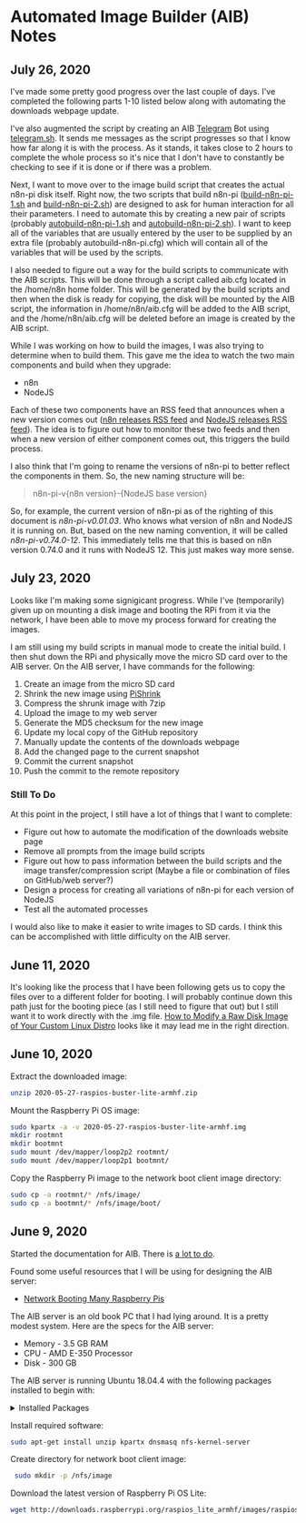 # Automated Image Builder (AIB) Notes
## July 26, 2020
I've made some pretty good progress over the last couple of days. I've completed the following parts 1-10 listed below along with automating the downloads webpage update.

I've also augmented the script by creating an AIB [Telegram](https://telegram.org/) Bot using [telegram.sh](https://github.com/fabianonline/telegram.sh). It sends me messages as the script progresses so that I know how far along it is with the process. As it stands, it takes close to 2 hours to complete the whole process so it's nice that I don't have to constantly be checking to see if it is done or if there was a problem.

Next, I want to move over to the image build script that creates the actual n8n-pi disk itself. Right now, the two scripts that build n8n-pi ([build-n8n-pi-1.sh](https://github.com/TephlonDude/n8n-pi/blob/master/scripts/build-n8n-pi-1.sh) and [build-n8n-pi-2.sh](https://github.com/TephlonDude/n8n-pi/blob/master/scripts/build-n8n-pi-2.sh)) are designed to ask for human interaction for all their parameters. I need to automate this by creating a new pair of scripts (probably [autobuild-n8n-pi-1.sh]() and [autobuild-n8n-pi-2.sh]()). I want to keep all of the variables that are usually entered by the user to be supplied by an extra file (probably autobuild-n8n-pi.cfg) which will contain all of the variables that will be used by the scripts.

I also needed to figure out a way for the build scripts to communicate with the AIB scripts. This will be done through a script called aib.cfg located in the /home/n8n home folder. This will be generated by the build scripts and then when the disk is ready for copying, the disk will be mounted by the AIB script, the information in /home/n8n/aib.cfg will be added to the AIB script, and the /home/n8n/aib.cfg will be deleted before an image is created by the AIB script.

While I was working on how to build the images, I was also trying to determine when to build them. This gave me the idea to watch the two main components and build when they upgrade:
* n8n
* NodeJS

Each of these two components have an RSS feed that announces when a new version comes out ([n8n releases RSS feed](https://github.com/n8n-io/n8n/releases.atom) and [NodeJS releases RSS feed](https://nodejs.org/en/feed/releases.xml)). The idea is to figure out how to monitor these two feeds and then when a new version of either component comes out, this triggers the build process.

I also think that I'm going to rename the versions of n8n-pi to better reflect the components in them. So, the new naming structure will be:

> n8n-pi-v{n8n version}-{NodeJS base version}

So, for example, the current version of n8n-pi as of the righting of this document is _n8n-pi-v0.01.03_. Who knows what version of n8n and NodeJS it is running on. But, based on the new naming convention, it will be called _n8n-pi-v0.74.0-12_. This immediately tells me that this is based on n8n version 0.74.0 and it runs with NodeJS 12. This just makes way more sense.

## July 23, 2020
Looks like I'm making some signigicant progress. While I've (temporarily) given up on mounting a disk image and booting the RPi from it via the network, I have been able to move my process forward for creating the images.

I am still using my build scripts in manual mode to create the initial build. I then shut down the RPi and physically move the micro SD card over to the AIB server. On the AIB server, I have commands for the following:
1. Create an image from the micro SD card
1. Shrink the new image using [PiShrink](https://github.com/Drewsif/PiShrink)
1. Compress the shrunk image with 7zip
1. Upload the image to my web server
1. Generate the MD5 checksum for the new image
1. Update my local copy of the GitHub repository
1. Manually update the contents of the downloads webpage
1. Add the changed page to the current snapshot
1. Commit the current snapshot
1. Push the commit to the remote repository

### Still To Do
At this point in the project, I still have a lot of things that I want to complete:
* Figure out how to automate the modification of the downloads website page
* Remove all prompts from the image build scripts
* Figure out how to pass information between the build scripts and the image transfer/compression script (Maybe a file or combination of files on GitHub/web server?)
* Design a process for creating all variations of n8n-pi for each version of NodeJS
* Test all the automated processes

I would also like to make it easier to write images to SD cards. I think this can be accomplished with little difficulty on the AIB server.

## June 11, 2020
It's looking like the process that I have been following gets us to copy the files over to a different folder for booting. I will probably continue down this path just for the booting piece (as I still need to figure that out) but I still want it to work directly with the .img file. [How to Modify a Raw Disk Image of Your Custom Linux Distro](https://www.linux.com/news/how-modify-raw-disk-image-your-custom-linux-distro/) looks like it may lead me in the right direction.

## June 10, 2020
Extract the downloaded image:
``` bash
unzip 2020-05-27-raspios-buster-lite-armhf.zip
```
Mount the Raspberry Pi OS image:
``` bash
sudo kpartx -a -v 2020-05-27-raspios-buster-lite-armhf.img
mkdir rootmnt
mkdir bootmnt
sudo mount /dev/mapper/loop2p2 rootmnt/
sudo mount /dev/mapper/loop2p1 bootmnt/
```
Copy the Raspberry Pi image to the network boot client image directory:
``` bash
sudo cp -a rootmnt/* /nfs/image/
sudo cp -a bootmnt/* /nfs/image/boot/
```
## June 9, 2020
Started the documentation for AIB. There is [a lot to do](https://github.com/TephlonDude/n8n-pi/projects/1#card-39811801).

Found some useful resources that I will be using for designing the AIB server:
* [Network Booting Many Raspberry Pis](https://ian.bebbs.co.uk/posts/NetworkBootingManyRaspberryPis)

The AIB server is an old book PC that I had lying around. It is a pretty modest system. Here are the specs for the AIB server:
* Memory - 3.5 GB RAM
* CPU - AMD E-350 Processor
* Disk - 300 GB

The AIB server is running Ubuntu 18.04.4 with the following packages installed to begin with:
<details><summary>Installed Packages</summary>

* accountsservice/bionic,now 0.6.45-1ubuntu1 amd64
* acl/bionic,now 2.2.52-3build1 amd64
* acpid/bionic,now 1:2.0.28-1ubuntu1 amd64
* adduser/bionic,now 3.116ubuntu1 all
* amd64-microcode/bionic-updates,bionic-security,now 3.20191021.1+really3.20181128.1~ubuntu0.18.04.1 amd64
* apparmor/bionic-updates,bionic-security,now 2.12-4ubuntu5.1 amd64
* apport/bionic-updates,now 2.20.9-0ubuntu7.15 all
* apport-symptoms/bionic,now 0.20 all
* apt/bionic-updates,bionic-security,now 1.6.12ubuntu0.1 amd64
* apt-utils/bionic-updates,bionic-security,now 1.6.12ubuntu0.1 amd64
* at/bionic,now 3.1.20-3.1ubuntu2 amd64
* base-files/bionic-updates,now 10.1ubuntu2.8 amd64
* base-passwd/bionic,now 3.5.44 amd64
* bash/bionic-updates,now 4.4.18-2ubuntu1.2 amd64
* bash-completion/bionic,now 1:2.8-1ubuntu1 all
* bc/bionic,now 1.07.1-2 amd64
* bcache-tools/bionic,now 1.0.8-2build1 amd64
* bind9-host/bionic-updates,bionic-security,now 1:9.11.3+dfsg-1ubuntu1.12 amd64
* binutils/bionic-updates,bionic-security,now 2.30-21ubuntu1~18.04.3 amd64
* binutils-common/bionic-updates,bionic-security,now 2.30-21ubuntu1~18.04.3 amd64
* binutils-x86-64-linux-gnu/bionic-updates,bionic-security,now 2.30-21ubuntu1~18.04.3 amd64
* bsdmainutils/bionic,now 11.1.2ubuntu1 amd64
* bsdutils/bionic-updates,now 1:2.31.1-0.4ubuntu3.6 amd64
* btrfs-progs/bionic,now 4.15.1-1build1 amd64
* btrfs-tools/bionic,now 4.15.1-1build1 amd64
* build-essential/bionic,now 12.4ubuntu1 amd64
* busybox-initramfs/bionic-updates,bionic-security,now 1:1.27.2-2ubuntu3.2 amd64
* busybox-static/bionic-updates,bionic-security,now 1:1.27.2-2ubuntu3.2 amd64
* byobu/bionic,now 5.125-0ubuntu1 all
* bzip2/bionic-updates,bionic-security,now 1.0.6-8.1ubuntu0.2 amd64
* ca-certificates/bionic-updates,bionic-security,now 20190110~18.04.1 all
* cloud-guest-utils/bionic,now 0.30-0ubuntu5 all
* cloud-init/bionic-updates,now 19.4-33-gbb4131a2-0ubuntu1~18.04.1 all
* cloud-initramfs-copymods/bionic-updates,now 0.40ubuntu1.1 all
* cloud-initramfs-dyn-netconf/bionic-updates,now 0.40ubuntu1.1 all
* command-not-found/bionic-updates,now 18.04.5 all
* command-not-found-data/bionic-updates,now 18.04.5 amd64
* console-setup/bionic-updates,now 1.178ubuntu2.9 all
* console-setup-linux/bionic-updates,now 1.178ubuntu2.9 all
* coreutils/bionic,now 8.28-1ubuntu1 amd64
* cpio/bionic-updates,bionic-security,now 2.12+dfsg-6ubuntu0.18.04.1 amd64
* cpp/bionic-updates,bionic-security,now 4:7.4.0-1ubuntu2.3 amd64
* cpp-7/bionic-updates,bionic-security,now 7.5.0-3ubuntu1~18.04 amd64
* crda/bionic,now 3.18-1build1 amd64
* cron/bionic,now 3.0pl1-128.1ubuntu1 amd64
* cryptsetup/bionic-updates,now 2:2.0.2-1ubuntu1.1 amd64
* cryptsetup-bin/bionic-updates,now 2:2.0.2-1ubuntu1.1 amd64
* curl/bionic-updates,bionic-security,now 7.58.0-2ubuntu3.8 amd64
* dash/bionic,now 0.5.8-2.10 amd64
* dbus/bionic-updates,bionic-security,now 1.12.2-1ubuntu1.1 amd64
* debconf/bionic-updates,now 1.5.66ubuntu1 all
* debconf-i18n/bionic-updates,now 1.5.66ubuntu1 all
* debianutils/bionic,now 4.8.4 amd64
* dh-python/bionic,now 3.20180325ubuntu2 all
* diffutils/bionic,now 1:3.6-1 amd64
* dirmngr/bionic-updates,bionic-security,now 2.2.4-1ubuntu1.2 amd64
* distro-info-data/bionic-updates,now 0.37ubuntu0.7 all
* dmeventd/bionic-updates,now 2:1.02.145-4.1ubuntu3.18.04.3 amd64
* dmidecode/bionic-updates,now 3.1-1ubuntu0.1 amd64
* dmsetup/bionic-updates,now 2:1.02.145-4.1ubuntu3.18.04.3 amd64
* dns-root-data/bionic,now 2018013001 all
* dnsmasq-base/bionic,now 2.79-1 amd64
* dnsutils/bionic-updates,bionic-security,now 1:9.11.3+dfsg-1ubuntu1.12 amd64
* dosfstools/bionic,now 4.1-1 amd64
* dpkg/bionic-updates,now 1.19.0.5ubuntu2.3 amd64
* dpkg-dev/bionic-updates,now 1.19.0.5ubuntu2.3 all
* e2fsprogs/bionic-updates,bionic-security,now 1.44.1-1ubuntu1.3 amd64
* eatmydata/bionic,now 105-6 all
* ebtables/bionic-updates,now 2.0.10.4-3.5ubuntu2.18.04.3 amd64
* ed/bionic,now 1.10-2.1 amd64
* eject/bionic,now 2.1.5+deb1+cvs20081104-13.2 amd64
* ethtool/bionic,now 1:4.15-0ubuntu1 amd64
* fakeroot/bionic,now 1.22-2ubuntu1 amd64
* fdisk/bionic-updates,now 2.31.1-0.4ubuntu3.6 amd64
* file/bionic-updates,bionic-security,now 1:5.32-2ubuntu0.4 amd64
* findutils/bionic,now 4.6.0+git+20170828-2 amd64
* fonts-ubuntu-console/bionic,now 0.83-2 all
* friendly-recovery/bionic-updates,now 0.2.38ubuntu1.1 all
* ftp/bionic,now 0.17-34 amd64
* fuse/bionic,now 2.9.7-1ubuntu1 amd64
* g++/bionic-updates,bionic-security,now 4:7.4.0-1ubuntu2.3 amd64
* g++-7/bionic-updates,bionic-security,now 7.5.0-3ubuntu1~18.04 amd64
* gawk/bionic,now 1:4.1.4+dfsg-1build1 amd64
* gcc/bionic-updates,bionic-security,now 4:7.4.0-1ubuntu2.3 amd64
* gcc-7/bionic-updates,bionic-security,now 7.5.0-3ubuntu1~18.04 amd64
* gcc-7-base/bionic-updates,bionic-security,now 7.5.0-3ubuntu1~18.04 amd64
* gcc-8-base/bionic-updates,bionic-security,now 8.4.0-1ubuntu1~18.04 amd64
* gdisk/bionic,now 1.0.3-1 amd64
* geoip-database/bionic,now 20180315-1 all
* gettext-base/bionic-updates,bionic-security,now 0.19.8.1-6ubuntu0.3 amd64
* gir1.2-glib-2.0/bionic,now 1.56.1-1 amd64
* git/bionic-updates,bionic-security,now 1:2.17.1-1ubuntu0.7 amd64
* git-man/bionic-updates,bionic-security,now 1:2.17.1-1ubuntu0.7 all
* gnupg/bionic-updates,bionic-security,now 2.2.4-1ubuntu1.2 amd64
* gnupg-l10n/bionic-updates,bionic-security,now 2.2.4-1ubuntu1.2 all
* gnupg-utils/bionic-updates,bionic-security,now 2.2.4-1ubuntu1.2 amd64
* gpg/bionic-updates,bionic-security,now 2.2.4-1ubuntu1.2 amd64
* gpg-agent/bionic-updates,bionic-security,now 2.2.4-1ubuntu1.2 amd64
* gpg-wks-client/bionic-updates,bionic-security,now 2.2.4-1ubuntu1.2 amd64
* gpg-wks-server/bionic-updates,bionic-security,now 2.2.4-1ubuntu1.2 amd64
* gpgconf/bionic-updates,bionic-security,now 2.2.4-1ubuntu1.2 amd64
* gpgsm/bionic-updates,bionic-security,now 2.2.4-1ubuntu1.2 amd64
* gpgv/bionic-updates,bionic-security,now 2.2.4-1ubuntu1.2 amd64
* grep/bionic-updates,now 3.1-2build1 amd64
* groff-base/bionic,now 1.22.3-10 amd64
* grub-common/bionic-updates,now 2.02-2ubuntu8.15 amd64
* grub-gfxpayload-lists/bionic,now 0.7 amd64
* grub-legacy-ec2/bionic,now 1:1 all
* grub-pc/bionic-updates,now 2.02-2ubuntu8.15 amd64
* grub-pc-bin/bionic-updates,now 2.02-2ubuntu8.15 amd64
* grub2-common/bionic-updates,now 2.02-2ubuntu8.15 amd64
* gzip/bionic,now 1.6-5ubuntu1 amd64
* hdparm/bionic,now 9.54+ds-1 amd64
* hostname/bionic,now 3.20 amd64
* htop/bionic,now 2.1.0-3 amd64
* info/bionic,now 6.5.0.dfsg.1-2 amd64
* init/bionic,now 1.51 amd64
* init-system-helpers/bionic,now 1.51 all
* initramfs-tools/bionic-updates,now 0.130ubuntu3.9 all
* initramfs-tools-bin/bionic-updates,now 0.130ubuntu3.9 amd64
* initramfs-tools-core/bionic-updates,now 0.130ubuntu3.9 all
* install-info/bionic,now 6.5.0.dfsg.1-2 amd64
* intel-microcode/bionic-updates,bionic-security,now 3.20200609.0ubuntu0.18.04.0 amd64
* iproute2/bionic-updates,bionic-security,now 4.15.0-2ubuntu1.1 amd64
* iptables/bionic,now 1.6.1-2ubuntu2 amd64
* iputils-ping/bionic-updates,now 3:20161105-1ubuntu3 amd64
* iputils-tracepath/bionic-updates,now 3:20161105-1ubuntu3 amd64
* irqbalance/bionic-updates,now 1.3.0-0.1ubuntu0.18.04.1 amd64
* isc-dhcp-client/bionic-updates,bionic-security,now 4.3.5-3ubuntu7.1 amd64
* isc-dhcp-common/bionic-updates,bionic-security,now 4.3.5-3ubuntu7.1 amd64
* iso-codes/bionic,now 3.79-1 all
* iucode-tool/bionic,now 2.3.1-1 amd64
* iw/bionic,now 4.14-0.1 amd64
* kbd/bionic,now 2.0.4-2ubuntu1 amd64
* keyboard-configuration/bionic-updates,now 1.178ubuntu2.9 all
* klibc-utils/bionic,now 2.0.4-9ubuntu2 amd64
* kmod/bionic-updates,now 24-1ubuntu3.4 amd64
* krb5-locales/bionic-updates,bionic-security,now 1.16-2ubuntu0.1 all
* landscape-common/bionic-updates,now 18.01-0ubuntu3.5 amd64
* language-selector-common/bionic-updates,now 0.188.3 all
* less/bionic,now 487-0.1 amd64
* libaccountsservice0/bionic,now 0.6.45-1ubuntu1 amd64
* libacl1/bionic,now 2.2.52-3build1 amd64
* libalgorithm-diff-perl/bionic,now 1.19.03-1 all
* libalgorithm-diff-xs-perl/bionic,now 0.04-5 amd64
* libalgorithm-merge-perl/bionic,now 0.08-3 all
* libapparmor1/bionic-updates,bionic-security,now 2.12-4ubuntu5.1 amd64
* libapt-inst2.0/bionic-updates,bionic-security,now 1.6.12ubuntu0.1 amd64
* libapt-pkg5.0/bionic-updates,bionic-security,now 1.6.12ubuntu0.1 amd64
* libargon2-0/bionic,now 0~20161029-1.1 amd64
* libasan4/bionic-updates,bionic-security,now 7.5.0-3ubuntu1~18.04 amd64
* libasn1-8-heimdal/bionic,now 7.5.0+dfsg-1 amd64
* libassuan0/bionic,now 2.5.1-2 amd64
* libatm1/bionic,now 1:2.5.1-2build1 amd64
* libatomic1/bionic-updates,bionic-security,now 8.4.0-1ubuntu1~18.04 amd64
* libattr1/bionic,now 1:2.4.47-2build1 amd64
* libaudit-common/bionic,now 1:2.8.2-1ubuntu1 all
* libaudit1/bionic,now 1:2.8.2-1ubuntu1 amd64
* libbind9-160/bionic-updates,bionic-security,now 1:9.11.3+dfsg-1ubuntu1.12 amd64
* libbinutils/bionic-updates,bionic-security,now 2.30-21ubuntu1~18.04.3 amd64
* libblkid1/bionic-updates,now 2.31.1-0.4ubuntu3.6 amd64
* libbsd0/bionic-updates,bionic-security,now 0.8.7-1ubuntu0.1 amd64
* libbz2-1.0/bionic-updates,bionic-security,now 1.0.6-8.1ubuntu0.2 amd64
* libc-bin/bionic,now 2.27-3ubuntu1 amd64
* libc-dev-bin/bionic,now 2.27-3ubuntu1 amd64
* libc6/bionic,now 2.27-3ubuntu1 amd64
* libc6-dev/bionic,now 2.27-3ubuntu1 amd64
* libcap-ng0/bionic,now 0.7.7-3.1 amd64
* libcap2/bionic,now 1:2.25-1.2 amd64
* libcap2-bin/bionic,now 1:2.25-1.2 amd64
* libcc1-0/bionic-updates,bionic-security,now 8.4.0-1ubuntu1~18.04 amd64
* libcilkrts5/bionic-updates,bionic-security,now 7.5.0-3ubuntu1~18.04 amd64
* libcom-err2/bionic-updates,bionic-security,now 1.44.1-1ubuntu1.3 amd64
* libcryptsetup12/bionic-updates,now 2:2.0.2-1ubuntu1.1 amd64
* libcurl3-gnutls/bionic-updates,bionic-security,now 7.58.0-2ubuntu3.8 amd64
* libcurl4/bionic-updates,bionic-security,now 7.58.0-2ubuntu3.8 amd64
* libdb5.3/bionic-updates,bionic-security,now 5.3.28-13.1ubuntu1.1 amd64
* libdbus-1-3/bionic-updates,bionic-security,now 1.12.2-1ubuntu1.1 amd64
* libdbus-glib-1-2/bionic,now 0.110-2 amd64
* libdebconfclient0/bionic,now 0.213ubuntu1 amd64
* libdevmapper-event1.02.1/bionic-updates,now 2:1.02.145-4.1ubuntu3.18.04.3 amd64
* libdevmapper1.02.1/bionic-updates,now 2:1.02.145-4.1ubuntu3.18.04.3 amd64
* libdns-export1100/bionic-updates,bionic-security,now 1:9.11.3+dfsg-1ubuntu1.12 amd64
* libdns1100/bionic-updates,bionic-security,now 1:9.11.3+dfsg-1ubuntu1.12 amd64
* libdpkg-perl/bionic-updates,now 1.19.0.5ubuntu2.3 all
* libdrm-common/bionic-updates,bionic-security,now 2.4.99-1ubuntu1~18.04.2 all
* libdrm2/bionic-updates,bionic-security,now 2.4.99-1ubuntu1~18.04.2 amd64
* libdumbnet1/bionic,now 1.12-7build1 amd64
* libeatmydata1/bionic,now 105-6 amd64
* libedit2/bionic,now 3.1-20170329-1 amd64
* libelf1/bionic-updates,bionic-security,now 0.170-0.4ubuntu0.1 amd64
* liberror-perl/bionic,now 0.17025-1 all
* libestr0/bionic,now 0.1.10-2.1 amd64
* libevent-2.1-6/bionic,now 2.1.8-stable-4build1 amd64
* libexpat1/bionic-updates,bionic-security,now 2.2.5-3ubuntu0.2 amd64
* libexpat1-dev/bionic-updates,bionic-security,now 2.2.5-3ubuntu0.2 amd64
* libext2fs2/bionic-updates,bionic-security,now 1.44.1-1ubuntu1.3 amd64
* libfakeroot/bionic,now 1.22-2ubuntu1 amd64
* libfastjson4/bionic,now 0.99.8-2 amd64
* libfdisk1/bionic-updates,now 2.31.1-0.4ubuntu3.6 amd64
* libffi6/bionic,now 3.2.1-8 amd64
* libfile-fcntllock-perl/bionic,now 0.22-3build2 amd64
* libfreetype6/bionic,now 2.8.1-2ubuntu2 amd64
* libfribidi0/bionic,now 0.19.7-2 amd64
* libfuse2/bionic,now 2.9.7-1ubuntu1 amd64
* libgcc-7-dev/bionic-updates,bionic-security,now 7.5.0-3ubuntu1~18.04 amd64
* libgcc1/bionic-updates,bionic-security,now 1:8.4.0-1ubuntu1~18.04 amd64
* libgcrypt20/bionic-updates,bionic-security,now 1.8.1-4ubuntu1.2 amd64
* libgdbm-compat4/bionic,now 1.14.1-6 amd64
* libgdbm5/bionic,now 1.14.1-6 amd64
* libgeoip1/bionic,now 1.6.12-1 amd64
* libgirepository-1.0-1/bionic,now 1.56.1-1 amd64
* libglib2.0-0/bionic-updates,bionic-security,now 2.56.4-0ubuntu0.18.04.6 amd64
* libglib2.0-data/bionic-updates,bionic-security,now 2.56.4-0ubuntu0.18.04.6 all
* libgmp10/bionic,now 2:6.1.2+dfsg-2 amd64
* libgnutls30/bionic-updates,bionic-security,now 3.5.18-1ubuntu1.3 amd64
* libgomp1/bionic-updates,bionic-security,now 8.4.0-1ubuntu1~18.04 amd64
* libgpg-error0/bionic,now 1.27-6 amd64
* libgpm2/bionic,now 1.20.7-5 amd64
* libgssapi-krb5-2/bionic-updates,bionic-security,now 1.16-2ubuntu0.1 amd64
* libgssapi3-heimdal/bionic,now 7.5.0+dfsg-1 amd64
* libhcrypto4-heimdal/bionic,now 7.5.0+dfsg-1 amd64
* libheimbase1-heimdal/bionic,now 7.5.0+dfsg-1 amd64
* libheimntlm0-heimdal/bionic,now 7.5.0+dfsg-1 amd64
* libhogweed4/bionic,now 3.4-1 amd64
* libhx509-5-heimdal/bionic,now 7.5.0+dfsg-1 amd64
* libicu60/bionic-updates,bionic-security,now 60.2-3ubuntu3.1 amd64
* libidn11/bionic-updates,now 1.33-2.1ubuntu1.2 amd64
* libidn2-0/bionic-updates,bionic-security,now 2.0.4-1.1ubuntu0.2 amd64
* libip4tc0/bionic,now 1.6.1-2ubuntu2 amd64
* libip6tc0/bionic,now 1.6.1-2ubuntu2 amd64
* libiptc0/bionic,now 1.6.1-2ubuntu2 amd64
* libirs160/bionic-updates,bionic-security,now 1:9.11.3+dfsg-1ubuntu1.12 amd64
* libisc-export169/bionic-updates,bionic-security,now 1:9.11.3+dfsg-1ubuntu1.12 amd64
* libisc169/bionic-updates,bionic-security,now 1:9.11.3+dfsg-1ubuntu1.12 amd64
* libisccc160/bionic-updates,bionic-security,now 1:9.11.3+dfsg-1ubuntu1.12 amd64
* libisccfg160/bionic-updates,bionic-security,now 1:9.11.3+dfsg-1ubuntu1.12 amd64
* libisl19/bionic,now 0.19-1 amd64
* libisns0/bionic,now 0.97-2build1 amd64
* libitm1/bionic-updates,bionic-security,now 8.4.0-1ubuntu1~18.04 amd64
* libjson-c3/bionic-updates,bionic-security,now 0.12.1-1.3ubuntu0.3 amd64
* libk5crypto3/bionic-updates,bionic-security,now 1.16-2ubuntu0.1 amd64
* libkeyutils1/bionic,now 1.5.9-9.2ubuntu2 amd64
* libklibc/bionic,now 2.0.4-9ubuntu2 amd64
* libkmod2/bionic-updates,now 24-1ubuntu3.4 amd64
* libkrb5-26-heimdal/bionic,now 7.5.0+dfsg-1 amd64
* libkrb5-3/bionic-updates,bionic-security,now 1.16-2ubuntu0.1 amd64
* libkrb5support0/bionic-updates,bionic-security,now 1.16-2ubuntu0.1 amd64
* libksba8/bionic,now 1.3.5-2 amd64
* libldap-2.4-2/bionic-updates,bionic-security,now 2.4.45+dfsg-1ubuntu1.5 amd64
* libldap-common/bionic-updates,bionic-security,now 2.4.45+dfsg-1ubuntu1.5 all
* liblocale-gettext-perl/bionic,now 1.07-3build2 amd64
* liblsan0/bionic-updates,bionic-security,now 8.4.0-1ubuntu1~18.04 amd64
* liblvm2app2.2/bionic-updates,now 2.02.176-4.1ubuntu3.18.04.3 amd64
* liblvm2cmd2.02/bionic-updates,now 2.02.176-4.1ubuntu3.18.04.3 amd64
* liblwres160/bionic-updates,bionic-security,now 1:9.11.3+dfsg-1ubuntu1.12 amd64
* liblxc-common/bionic-updates,now 3.0.3-0ubuntu1~18.04.1 amd64
* liblxc1/bionic-updates,now 3.0.3-0ubuntu1~18.04.1 amd64
* liblz4-1/bionic,now 0.0~r131-2ubuntu3 amd64
* liblzma5/bionic,now 5.2.2-1.3 amd64
* liblzo2-2/bionic,now 2.08-1.2 amd64
* libmagic-mgc/bionic-updates,bionic-security,now 1:5.32-2ubuntu0.4 amd64
* libmagic1/bionic-updates,bionic-security,now 1:5.32-2ubuntu0.4 amd64
* libmnl0/bionic,now 1.0.4-2 amd64
* libmount1/bionic-updates,now 2.31.1-0.4ubuntu3.6 amd64
* libmpc3/bionic,now 1.1.0-1 amd64
* libmpdec2/bionic,now 2.4.2-1ubuntu1 amd64
* libmpfr6/bionic,now 4.0.1-1 amd64
* libmpx2/bionic-updates,bionic-security,now 8.4.0-1ubuntu1~18.04 amd64
* libmspack0/bionic-updates,bionic-security,now 0.6-3ubuntu0.3 amd64
* libncurses5/bionic-updates,now 6.1-1ubuntu1.18.04 amd64
* libncursesw5/bionic-updates,now 6.1-1ubuntu1.18.04 amd64
* libnetfilter-conntrack3/bionic,now 1.0.6-2 amd64
* libnetplan0/bionic-updates,now 0.99-0ubuntu3~18.04.2 amd64
* libnettle6/bionic,now 3.4-1 amd64
* libnewt0.52/bionic,now 0.52.20-1ubuntu1 amd64
* libnfnetlink0/bionic,now 1.0.1-3 amd64
* libnghttp2-14/bionic,now 1.30.0-1ubuntu1 amd64
* libnih1/bionic,now 1.0.3-6ubuntu2 amd64
* libnl-3-200/bionic,now 3.2.29-0ubuntu3 amd64
* libnl-genl-3-200/bionic,now 3.2.29-0ubuntu3 amd64
* libnpth0/bionic,now 1.5-3 amd64
* libnss-systemd/bionic-updates,now 237-3ubuntu10.41 amd64
* libntfs-3g88/bionic-updates,bionic-security,now 1:2017.3.23-2ubuntu0.18.04.2 amd64
* libnuma1/bionic-updates,now 2.0.11-2.1ubuntu0.1 amd64
* libp11-kit0/bionic,now 0.23.9-2 amd64
* libpam-cap/bionic,now 1:2.25-1.2 amd64
* libpam-modules/bionic-updates,now 1.1.8-3.6ubuntu2.18.04.1 amd64
* libpam-modules-bin/bionic-updates,now 1.1.8-3.6ubuntu2.18.04.1 amd64
* libpam-runtime/bionic-updates,now 1.1.8-3.6ubuntu2.18.04.1 all
* libpam-systemd/bionic-updates,now 237-3ubuntu10.41 amd64
* libpam0g/bionic-updates,now 1.1.8-3.6ubuntu2.18.04.1 amd64
* libparted2/bionic-updates,now 3.2-20ubuntu0.2 amd64
* libpcap0.8/bionic-updates,bionic-security,now 1.8.1-6ubuntu1.18.04.1 amd64
* libpci3/bionic-updates,now 1:3.5.2-1ubuntu1.1 amd64
* libpcre3/bionic,now 2:8.39-9 amd64
* libperl5.26/bionic-updates,bionic-security,now 5.26.1-6ubuntu0.3 amd64
* libpipeline1/bionic,now 1.5.0-1 amd64
* libplymouth4/bionic-updates,now 0.9.3-1ubuntu7.18.04.2 amd64
* libpng16-16/bionic-updates,bionic-security,now 1.6.34-1ubuntu0.18.04.2 amd64
* libpolkit-agent-1-0/bionic-updates,bionic-security,now 0.105-20ubuntu0.18.04.5 amd64
* libpolkit-backend-1-0/bionic-updates,bionic-security,now 0.105-20ubuntu0.18.04.5 amd64
* libpolkit-gobject-1-0/bionic-updates,bionic-security,now 0.105-20ubuntu0.18.04.5 amd64
* libpopt0/bionic,now 1.16-11 amd64
* libpq5/bionic-updates,bionic-security,now 10.12-0ubuntu0.18.04.1 amd64
* libprocps6/bionic-updates,now 2:3.3.12-3ubuntu1.2 amd64
* libpsl5/bionic,now 0.19.1-5build1 amd64
* libpython-all-dev/bionic,now 2.7.15~rc1-1 amd64
* libpython-dev/bionic,now 2.7.15~rc1-1 amd64
* libpython-stdlib/bionic,now 2.7.15~rc1-1 amd64
* libpython2.7/bionic-updates,bionic-security,now 2.7.17-1~18.04ubuntu1 amd64
* libpython2.7-dev/bionic-updates,bionic-security,now 2.7.17-1~18.04ubuntu1 amd64
* libpython2.7-minimal/bionic-updates,bionic-security,now 2.7.17-1~18.04ubuntu1 amd64
* libpython2.7-stdlib/bionic-updates,bionic-security,now 2.7.17-1~18.04ubuntu1 amd64
* libpython3-dev/bionic-updates,now 3.6.7-1~18.04 amd64
* libpython3-stdlib/bionic-updates,now 3.6.7-1~18.04 amd64
* libpython3.6/bionic-updates,bionic-security,now 3.6.9-1~18.04ubuntu1 amd64
* libpython3.6-dev/bionic-updates,bionic-security,now 3.6.9-1~18.04ubuntu1 amd64
* libpython3.6-minimal/bionic-updates,bionic-security,now 3.6.9-1~18.04ubuntu1 amd64
* libpython3.6-stdlib/bionic-updates,bionic-security,now 3.6.9-1~18.04ubuntu1 amd64
* libquadmath0/bionic-updates,bionic-security,now 8.4.0-1ubuntu1~18.04 amd64
* libreadline5/bionic,now 5.2+dfsg-3build1 amd64
* libreadline7/bionic,now 7.0-3 amd64
* libroken18-heimdal/bionic,now 7.5.0+dfsg-1 amd64
* librtmp1/bionic,now 2.4+20151223.gitfa8646d.1-1 amd64
* libsasl2-2/bionic-updates,bionic-security,now 2.1.27~101-g0780600+dfsg-3ubuntu2.1 amd64
* libsasl2-modules/bionic-updates,bionic-security,now 2.1.27~101-g0780600+dfsg-3ubuntu2.1 amd64
* libsasl2-modules-db/bionic-updates,bionic-security,now 2.1.27~101-g0780600+dfsg-3ubuntu2.1 amd64
* libseccomp2/bionic-updates,bionic-security,now 2.4.1-0ubuntu0.18.04.2 amd64
* libselinux1/bionic,now 2.7-2build2 amd64
* libsemanage-common/bionic,now 2.7-2build2 all
* libsemanage1/bionic,now 2.7-2build2 amd64
* libsensors4/bionic,now 1:3.4.0-4 amd64
* libsepol1/bionic,now 2.7-1 amd64
* libsigsegv2/bionic,now 2.12-1 amd64
* libslang2/bionic,now 2.3.1a-3ubuntu1 amd64
* libsmartcols1/bionic-updates,now 2.31.1-0.4ubuntu3.6 amd64
* libsqlite3-0/bionic-updates,bionic-security,now 3.22.0-1ubuntu0.3 amd64
* libss2/bionic-updates,bionic-security,now 1.44.1-1ubuntu1.3 amd64
* libssl1.0.0/bionic-updates,bionic-security,now 1.0.2n-1ubuntu5.3 amd64
* libssl1.1/bionic-updates,bionic-security,now 1.1.1-1ubuntu2.1~18.04.6 amd64
* libstdc++-7-dev/bionic-updates,bionic-security,now 7.5.0-3ubuntu1~18.04 amd64
* libstdc++6/bionic-updates,bionic-security,now 8.4.0-1ubuntu1~18.04 amd64
* libsystemd0/bionic-updates,now 237-3ubuntu10.41 amd64
* libtasn1-6/bionic,now 4.13-2 amd64
* libtext-charwidth-perl/bionic,now 0.04-7.1 amd64
* libtext-iconv-perl/bionic,now 1.7-5build6 amd64
* libtext-wrapi18n-perl/bionic,now 0.06-7.1 all
* libtinfo5/bionic-updates,now 6.1-1ubuntu1.18.04 amd64
* libtsan0/bionic-updates,bionic-security,now 8.4.0-1ubuntu1~18.04 amd64
* libubsan0/bionic-updates,bionic-security,now 7.5.0-3ubuntu1~18.04 amd64
* libudev1/bionic-updates,now 237-3ubuntu10.41 amd64
* libunistring2/bionic-updates,now 0.9.9-0ubuntu2 amd64
* libunwind8/bionic,now 1.2.1-8 amd64
* libusb-1.0-0/bionic,now 2:1.0.21-2 amd64
* libutempter0/bionic,now 1.1.6-3 amd64
* libuuid1/bionic-updates,now 2.31.1-0.4ubuntu3.6 amd64
* libuv1/bionic,now 1.18.0-3 amd64
* libwind0-heimdal/bionic,now 7.5.0+dfsg-1 amd64
* libwrap0/bionic,now 7.6.q-27 amd64
* libx11-6/bionic-updates,now 2:1.6.4-3ubuntu0.2 amd64
* libx11-data/bionic-updates,now 2:1.6.4-3ubuntu0.2 all
* libxau6/bionic,now 1:1.0.8-1 amd64
* libxcb1/bionic-updates,now 1.13-2~ubuntu18.04 amd64
* libxdmcp6/bionic,now 1:1.1.2-3 amd64
* libxext6/bionic,now 2:1.3.3-1 amd64
* libxml2/bionic-updates,bionic-security,now 2.9.4+dfsg1-6.1ubuntu1.3 amd64
* libxmlsec1/bionic,now 1.2.25-1build1 amd64
* libxmlsec1-openssl/bionic,now 1.2.25-1build1 amd64
* libxmuu1/bionic,now 2:1.1.2-2 amd64
* libxslt1.1/bionic-updates,bionic-security,now 1.1.29-5ubuntu0.2 amd64
* libxtables12/bionic,now 1.6.1-2ubuntu2 amd64
* libyaml-0-2/bionic,now 0.1.7-2ubuntu3 amd64
* libzstd1/bionic-updates,bionic-security,now 1.3.3+dfsg-2ubuntu1.1 amd64
* linux-base/bionic-updates,bionic-security,now 4.5ubuntu1.1 all
* linux-firmware/bionic-updates,bionic-security,now 1.173.18 all
* linux-generic/bionic-updates,bionic-security,now 4.15.0.106.94 amd64
* linux-headers-4.15.0-101/bionic-updates,bionic-security,now 4.15.0-101.102 all
* linux-headers-4.15.0-101-generic/bionic-updates,bionic-security,now 4.15.0-101.102 amd64
* linux-headers-4.15.0-106/bionic-updates,bionic-security,now 4.15.0-106.107 all
* linux-headers-4.15.0-106-generic/bionic-updates,bionic-security,now 4.15.0-106.107 amd64
* linux-headers-generic/bionic-updates,bionic-security,now 4.15.0.106.94 amd64
* linux-image-4.15.0-101-generic/bionic-updates,bionic-security,now 4.15.0-101.102 amd64
* linux-image-4.15.0-106-generic/bionic-updates,bionic-security,now 4.15.0-106.107 amd64
* linux-image-generic/bionic-updates,bionic-security,now 4.15.0.106.94 amd64
* linux-libc-dev/bionic-updates,bionic-security,now 4.15.0-106.107 amd64
* linux-modules-4.15.0-101-generic/bionic-updates,bionic-security,now 4.15.0-101.102 amd64
* linux-modules-4.15.0-106-generic/bionic-updates,bionic-security,now 4.15.0-106.107 amd64
* linux-modules-extra-4.15.0-101-generic/bionic-updates,bionic-security,now 4.15.0-101.102 amd64
* linux-modules-extra-4.15.0-106-generic/bionic-updates,bionic-security,now 4.15.0-106.107 amd64
* linux-signed-generic/bionic-updates,bionic-security,now 4.15.0.106.94 amd64
* locales/bionic,now 2.27-3ubuntu1 all
* login/bionic-updates,now 1:4.5-1ubuntu2 amd64
* logrotate/bionic,now 3.11.0-0.1ubuntu1 amd64
* lsb-base/bionic,now 9.20170808ubuntu1 all
* lsb-release/bionic,now 9.20170808ubuntu1 all
* lshw/bionic-updates,now 02.18-0.1ubuntu6.18.04.1 amd64
* lsof/bionic,now 4.89+dfsg-0.1 amd64
* ltrace/bionic,now 0.7.3-6ubuntu1 amd64
* lvm2/bionic-updates,now 2.02.176-4.1ubuntu3.18.04.3 amd64
* lxcfs/bionic-updates,now 3.0.3-0ubuntu1~18.04.2 amd64
* lxd/bionic-updates,now 3.0.3-0ubuntu1~18.04.1 amd64
* lxd-client/bionic-updates,now 3.0.3-0ubuntu1~18.04.1 amd64
* make/bionic,now 4.1-9.1ubuntu1 amd64
* man-db/bionic-updates,now 2.8.3-2ubuntu0.1 amd64
* manpages/bionic,now 4.15-1 all
* manpages-dev/bionic,now 4.15-1 all
* mawk/bionic,now 1.3.3-17ubuntu3 amd64
* mdadm/bionic-updates,now 4.1~rc1-3~ubuntu18.04.4 amd64
* mime-support/bionic,now 3.60ubuntu1 all
* mlocate/bionic,now 0.26-2ubuntu3.1 amd64
* mount/bionic-updates,now 2.31.1-0.4ubuntu3.6 amd64
* mtr-tiny/bionic,now 0.92-1 amd64
* multiarch-support/bionic,now 2.27-3ubuntu1 amd64
* nano/bionic,now 2.9.3-2 amd64
* ncurses-base/bionic-updates,now 6.1-1ubuntu1.18.04 all
* ncurses-bin/bionic-updates,now 6.1-1ubuntu1.18.04 amd64
* ncurses-term/bionic-updates,now 6.1-1ubuntu1.18.04 all
* net-tools/bionic,now 1.60+git20161116.90da8a0-1ubuntu1 amd64
* netbase/bionic,now 5.4 all
* netcat-openbsd/bionic-updates,now 1.187-1ubuntu0.1 amd64
* netplan.io/bionic-updates,now 0.99-0ubuntu3~18.04.2 amd64
* networkd-dispatcher/bionic-updates,now 1.7-0ubuntu3.3 all
* nplan/bionic-updates,now 0.99-0ubuntu3~18.04.2 all
* ntfs-3g/bionic-updates,bionic-security,now 1:2017.3.23-2ubuntu0.18.04.2 amd64
* open-iscsi/bionic-updates,now 2.0.874-5ubuntu2.10 amd64
* open-vm-tools/bionic-updates,now 2:11.0.5-4ubuntu0.18.04.1 amd64
* openssh-client/bionic-updates,bionic-security,now 1:7.6p1-4ubuntu0.3 amd64
* openssh-server/bionic-updates,bionic-security,now 1:7.6p1-4ubuntu0.3 amd64
* openssh-sftp-server/bionic-updates,bionic-security,now 1:7.6p1-4ubuntu0.3 amd64
* openssl/bionic-updates,bionic-security,now 1.1.1-1ubuntu2.1~18.04.6 amd64
* os-prober/bionic,now 1.74ubuntu1 amd64
* overlayroot/bionic-updates,now 0.40ubuntu1.1 all
* parted/bionic-updates,now 3.2-20ubuntu0.2 amd64
* passwd/bionic-updates,now 1:4.5-1ubuntu2 amd64
* pastebinit/bionic,now 1.5-2 all
* patch/bionic-updates,bionic-security,now 2.7.6-2ubuntu1.1 amd64
* pciutils/bionic-updates,now 1:3.5.2-1ubuntu1.1 amd64
* perl/bionic-updates,bionic-security,now 5.26.1-6ubuntu0.3 amd64
* perl-base/bionic-updates,bionic-security,now 5.26.1-6ubuntu0.3 amd64
* perl-modules-5.26/bionic-updates,bionic-security,now 5.26.1-6ubuntu0.3 all
* pinentry-curses/bionic,now 1.1.0-1 amd64
* plymouth/bionic-updates,now 0.9.3-1ubuntu7.18.04.2 amd64
* plymouth-theme-ubuntu-text/bionic-updates,now 0.9.3-1ubuntu7.18.04.2 amd64
* policykit-1/bionic-updates,bionic-security,now 0.105-20ubuntu0.18.04.5 amd64
* pollinate/bionic-updates,now 4.33-0ubuntu1~18.04.1 all
* popularity-contest/bionic,now 1.66ubuntu1 all
* postgresql/bionic-updates,bionic-security,now 10+190ubuntu0.1 all
* postgresql-10/bionic-updates,bionic-security,now 10.12-0ubuntu0.18.04.1 amd64
* postgresql-client-10/bionic-updates,bionic-security,now 10.12-0ubuntu0.18.04.1 amd64
* postgresql-client-common/bionic-updates,bionic-security,now 190ubuntu0.1 all
* postgresql-common/bionic-updates,bionic-security,now 190ubuntu0.1 all
* powermgmt-base/bionic,now 1.33 all
* procps/bionic-updates,now 2:3.3.12-3ubuntu1.2 amd64
* psmisc/bionic-updates,now 23.1-1ubuntu0.1 amd64
* publicsuffix/bionic,now 20180223.1310-1 all
* python/bionic,now 2.7.15~rc1-1 amd64
* python-all/bionic,now 2.7.15~rc1-1 amd64
* python-all-dev/bionic,now 2.7.15~rc1-1 amd64
* python-apt-common/bionic-updates,now 1.6.5ubuntu0.3 all
* python-asn1crypto/bionic,now 0.24.0-1 all
* python-cffi-backend/bionic,now 1.11.5-1 amd64
* python-crypto/bionic,now 2.6.1-8ubuntu2 amd64
* python-cryptography/bionic-updates,bionic-security,now 2.1.4-1ubuntu1.3 amd64
* python-dbus/bionic,now 1.2.6-1 amd64
* python-dev/bionic,now 2.7.15~rc1-1 amd64
* python-enum34/bionic,now 1.1.6-2 all
* python-gi/bionic-updates,now 3.26.1-2ubuntu1 amd64
* python-idna/bionic,now 2.6-1 all
* python-ipaddress/bionic,now 1.0.17-1 all
* python-keyring/bionic,now 10.6.0-1 all
* python-keyrings.alt/bionic,now 3.0-1 all
* python-minimal/bionic,now 2.7.15~rc1-1 amd64
* python-pip/bionic-updates,now 9.0.1-2.3~ubuntu1.18.04.1 all
* python-pip-whl/bionic-updates,now 9.0.1-2.3~ubuntu1.18.04.1 all
* python-pkg-resources/bionic,now 39.0.1-2 all
* python-pycurl/bionic,now 7.43.0.1-0.2 amd64
* python-secretstorage/bionic,now 2.3.1-2 all
* python-setuptools/bionic,now 39.0.1-2 all
* python-six/bionic,now 1.11.0-2 all
* python-wheel/bionic,now 0.30.0-0.2 all
* python-xdg/bionic,now 0.25-4ubuntu1 all
* python2.7/bionic-updates,bionic-security,now 2.7.17-1~18.04ubuntu1 amd64
* python2.7-dev/bionic-updates,bionic-security,now 2.7.17-1~18.04ubuntu1 amd64
* python2.7-minimal/bionic-updates,bionic-security,now 2.7.17-1~18.04ubuntu1 amd64
* python3/bionic-updates,now 3.6.7-1~18.04 amd64
* python3-apport/bionic-updates,now 2.20.9-0ubuntu7.15 all
* python3-apt/bionic-updates,now 1.6.5ubuntu0.3 amd64
* python3-asn1crypto/bionic,now 0.24.0-1 all
* python3-attr/bionic,now 17.4.0-2 all
* python3-automat/bionic,now 0.6.0-1 all
* python3-blinker/bionic,now 1.4+dfsg1-0.1 all
* python3-certifi/bionic,now 2018.1.18-2 all
* python3-cffi-backend/bionic,now 1.11.5-1 amd64
* python3-chardet/bionic,now 3.0.4-1 all
* python3-click/bionic,now 6.7-3 all
* python3-colorama/bionic,now 0.3.7-1 all
* python3-commandnotfound/bionic-updates,now 18.04.5 all
* python3-configobj/bionic,now 5.0.6-2 all
* python3-constantly/bionic,now 15.1.0-1 all
* python3-crypto/bionic,now 2.6.1-8ubuntu2 amd64
* python3-cryptography/bionic-updates,bionic-security,now 2.1.4-1ubuntu1.3 amd64
* python3-dbus/bionic,now 1.2.6-1 amd64
* python3-debconf/bionic-updates,now 1.5.66ubuntu1 all
* python3-debian/bionic,now 0.1.32 all
* python3-dev/bionic-updates,now 3.6.7-1~18.04 amd64
* python3-distro-info/bionic-updates,bionic-security,now 0.18ubuntu0.18.04.1 all
* python3-distupgrade/bionic-updates,now 1:18.04.37 all
* python3-distutils/bionic-updates,now 3.6.9-1~18.04 all
* python3-gdbm/bionic-updates,now 3.6.9-1~18.04 amd64
* python3-gi/bionic-updates,now 3.26.1-2ubuntu1 amd64
* python3-httplib2/bionic-updates,now 0.9.2+dfsg-1ubuntu0.1 all
* python3-hyperlink/bionic,now 17.3.1-2 all
* python3-idna/bionic,now 2.6-1 all
* python3-incremental/bionic,now 16.10.1-3 all
* python3-jinja2/bionic-updates,bionic-security,now 2.10-1ubuntu0.18.04.1 all
* python3-json-pointer/bionic,now 1.10-1 all
* python3-jsonpatch/bionic,now 1.19+really1.16-1fakesync1 all
* python3-jsonschema/bionic,now 2.6.0-2 all
* python3-jwt/bionic,now 1.5.3+ds1-1 all
* python3-keyring/bionic,now 10.6.0-1 all
* python3-keyrings.alt/bionic,now 3.0-1 all
* python3-lib2to3/bionic-updates,now 3.6.9-1~18.04 all
* python3-markupsafe/bionic,now 1.0-1build1 amd64
* python3-minimal/bionic-updates,now 3.6.7-1~18.04 amd64
* python3-netifaces/bionic,now 0.10.4-0.1build4 amd64
* python3-newt/bionic,now 0.52.20-1ubuntu1 amd64
* python3-oauthlib/bionic,now 2.0.6-1 all
* python3-openssl/bionic,now 17.5.0-1ubuntu1 all
* python3-pam/bionic,now 0.4.2-13.2ubuntu4 amd64
* python3-pip/bionic-updates,now 9.0.1-2.3~ubuntu1.18.04.1 all
* python3-pkg-resources/bionic,now 39.0.1-2 all
* python3-problem-report/bionic-updates,now 2.20.9-0ubuntu7.15 all
* python3-pyasn1/bionic,now 0.4.2-3 all
* python3-pyasn1-modules/bionic,now 0.2.1-0.2 all
* python3-requests/bionic-updates,bionic-security,now 2.18.4-2ubuntu0.1 all
* python3-requests-unixsocket/bionic,now 0.1.5-3 all
* python3-secretstorage/bionic,now 2.3.1-2 all
* python3-serial/bionic,now 3.4-2 all
* python3-service-identity/bionic,now 16.0.0-2 all
* python3-setuptools/bionic,now 39.0.1-2 all
* python3-six/bionic,now 1.11.0-2 all
* python3-software-properties/bionic-updates,now 0.96.24.32.13 all
* python3-systemd/bionic,now 234-1build1 amd64
* python3-twisted/bionic-updates,bionic-security,now 17.9.0-2ubuntu0.1 all
* python3-twisted-bin/bionic-updates,bionic-security,now 17.9.0-2ubuntu0.1 amd64
* python3-update-manager/bionic-updates,now 1:18.04.11.12 all
* python3-urllib3/bionic-updates,bionic-security,now 1.22-1ubuntu0.18.04.1 all
* python3-wheel/bionic,now 0.30.0-0.2 all
* python3-xdg/bionic,now 0.25-4ubuntu1 all
* python3-yaml/bionic,now 3.12-1build2 amd64
* python3-zope.interface/bionic,now 4.3.2-1build2 amd64
* python3.6/bionic-updates,bionic-security,now 3.6.9-1~18.04ubuntu1 amd64
* python3.6-dev/bionic-updates,bionic-security,now 3.6.9-1~18.04ubuntu1 amd64
* python3.6-minimal/bionic-updates,bionic-security,now 3.6.9-1~18.04ubuntu1 amd64
* readline-common/bionic,now 7.0-3 all
* rsync/bionic-updates,bionic-security,now 3.1.2-2.1ubuntu1.1 amd64
* rsyslog/bionic,now 8.32.0-1ubuntu4 amd64
* run-one/bionic,now 1.17-0ubuntu1 all
* screen/bionic-updates,now 4.6.2-1ubuntu1 amd64
* sed/bionic,now 4.4-2 amd64
* sensible-utils/bionic,now 0.0.12 all
* shared-mime-info/bionic,now 1.9-2 amd64
* snapd/bionic-updates,now 2.42.1+18.04 amd64
* software-properties-common/bionic-updates,now 0.96.24.32.13 all
* sosreport/bionic-updates,now 3.9-1ubuntu0.18.04.3 amd64
* squashfs-tools/bionic-updates,now 1:4.3-6ubuntu0.18.04.1 amd64
* ssh-import-id/bionic-updates,now 5.7-0ubuntu1.1 all
* ssl-cert/bionic,now 1.0.39 all
* strace/bionic,now 4.21-1ubuntu1 amd64
* sudo/bionic-updates,bionic-security,now 1.8.21p2-3ubuntu1.2 amd64
* sysstat/bionic-updates,bionic-security,now 11.6.1-1ubuntu0.1 amd64
* systemd/bionic-updates,now 237-3ubuntu10.41 amd64
* systemd-sysv/bionic-updates,now 237-3ubuntu10.41 amd64
* sysvinit-utils/bionic,now 2.88dsf-59.10ubuntu1 amd64
* tar/bionic-updates,now 1.29b-2ubuntu0.1 amd64
* tcpdump/bionic-updates,bionic-security,now 4.9.3-0ubuntu0.18.04.1 amd64
* telnet/bionic,now 0.17-41 amd64
* thermald/bionic-updates,now 1.7.0-5ubuntu5 amd64
* time/bionic,now 1.7-25.1build1 amd64
* tmux/bionic-updates,now 2.6-3ubuntu0.2 amd64
* tzdata/bionic-updates,bionic-security,now 2020a-0ubuntu0.18.04 all
* ubuntu-advantage-tools/bionic,now 17 all
* ubuntu-keyring/bionic-updates,now 2018.09.18.1~18.04.0 all
* ubuntu-minimal/bionic-updates,now 1.417.4 amd64
* ubuntu-release-upgrader-core/bionic-updates,now 1:18.04.37 all
* ubuntu-server/bionic-updates,now 1.417.4 amd64
* ubuntu-standard/bionic-updates,now 1.417.4 amd64
* ucf/bionic,now 3.0038 all
* udev/bionic-updates,now 237-3ubuntu10.41 amd64
* ufw/bionic-updates,now 0.36-0ubuntu0.18.04.1 all
* uidmap/bionic-updates,now 1:4.5-1ubuntu2 amd64
* unattended-upgrades/bionic-updates,now 1.1ubuntu1.18.04.14 all
* update-manager-core/bionic-updates,now 1:18.04.11.12 all
* update-notifier-common/bionic-updates,now 3.192.1.7 all
* ureadahead/bionic-updates,now 0.100.0-21 amd64
* usbutils/bionic,now 1:007-4build1 amd64
* util-linux/bionic-updates,now 2.31.1-0.4ubuntu3.6 amd64
* uuid-runtime/bionic-updates,now 2.31.1-0.4ubuntu3.6 amd64
* vim/bionic-updates,bionic-security,now 2:8.0.1453-1ubuntu1.3 amd64
* vim-common/bionic-updates,bionic-security,now 2:8.0.1453-1ubuntu1.3 all
* vim-runtime/bionic-updates,bionic-security,now 2:8.0.1453-1ubuntu1.3 all
* vim-tiny/bionic-updates,bionic-security,now 2:8.0.1453-1ubuntu1.3 amd64
* wget/bionic-updates,bionic-security,now 1.19.4-1ubuntu2.2 amd64
* whiptail/bionic,now 0.52.20-1ubuntu1 amd64
* wireless-regdb/bionic-updates,now 2018.05.09-0ubuntu1~18.04.1 all
* xauth/bionic,now 1:1.0.10-1 amd64
* xdelta3/bionic,now 3.0.11-dfsg-1ubuntu1 amd64
* xdg-user-dirs/bionic,now 0.17-1ubuntu1 amd64
* xfsprogs/bionic,now 4.9.0+nmu1ubuntu2 amd64
* xkb-data/bionic-updates,now 2.23.1-1ubuntu1.18.04.1 all
* xxd/bionic-updates,bionic-security,now 2:8.0.1453-1ubuntu1.3 amd64
* xz-utils/bionic,now 5.2.2-1.3 amd64
* zerofree/bionic,now 1.0.4-1 amd64
* zlib1g/bionic,now 1:1.2.11.dfsg-0ubuntu2 amd64
</details>

Install required software:
``` bash
sudo apt-get install unzip kpartx dnsmasq nfs-kernel-server
```
Create directory for network boot client image: 
``` bash
 sudo mkdir -p /nfs/image
 ```

 Download the latest version of Raspberry Pi OS Lite:
 ``` bash
wget http://downloads.raspberrypi.org/raspios_lite_armhf/images/raspios_lite_armhf-2020-05-28/2020-05-27-raspios-buster-lite-armhf.zip
 ```
